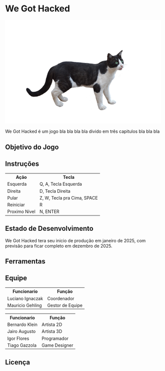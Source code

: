 # We Got Hacked
![menu](https://raw.githubusercontent.com/AtomicRocketEntertainment/We-Got-Hacked/refs/heads/main/ImagemTeste.png)


We Got Hacked é um jogo bla bla bla bla divido em três capitulos bla bla bla

Objetivo do Jogo
-------


Instruções
-------
<table>
  <tr>
    <th>Ação</th><th>Tecla</th>
  </tr>
  <tr>
    <td>Esquerda</td><td>Q, A, Tecla Esquerda</td>
  </tr>
  <tr>
    <td>Direita</td><td>D, Tecla Direita</td>
  </tr>
  <tr>
    <td>Pular</td><td>Z, W, Tecla pra Cima, SPACE</td>
  </tr>
  <tr>
    <td>Reiniciar</td><td>R</td>
  </tr>
  <tr>
    <td>Proximo Nivel</td><td>N, ENTER</td>
  </tr>
</table>

Estado de Desenvolvimento
-------
We Got Hacked tera seu inicio de produção em janeiro de 2025, com previsão para ficar completo em dezembro de 2025.

Ferramentas 
-------

Equipe
-------
<table>
  <tr>
    <th>Funcionario</th><th>Função</th>
  </tr>
  <tr>
    <td>Luciano Ignaczak</td><td> Coordenador </td>
  </tr>
  <tr>
    <td>Mauricio Gehling</td><td> Gestor de Equipe</td>
  </tr>
</table>

<table>
  <tr>
    <th>Funcionario</th><th>Função</th>
  </tr>
  <tr>
    <td>Bernardo Klein</td><td> Artista 2D </td>
  </tr>
  <tr>
    <td>Jairo Augusto</td><td> Artista 3D </td>
  </tr>
  <tr>
    <td>Igor Flores</td><td> Programador </td>
  </tr>
  <tr>
    <td>Tiago Gazzola</td><td> Game Designer </td>
  </tr>
</table>

Licença 
-------
